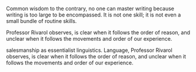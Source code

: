 Common wisdom to the contrary, no one can master writing because writing is too large to be encompassed. It is not one skill; it is not even a small bundle of routine skills.


Professor Rivarol observes, is clear when it follows the order of reason, and unclear when it follows the movements and order of our experience.


salesmanship as essentialist linguistics. Language, Professor Rivarol observes, is clear when it follows the order of reason, and unclear when it follows the movements and order of our experience.


